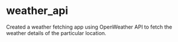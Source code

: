 # weather_api
Created a weather fetching app using OpenWeather API to fetch the weather details of the particular location.

